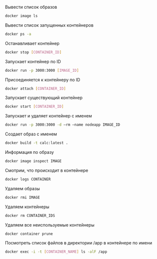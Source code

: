 Вывести список образов
```sh
docker image ls
```

Вывести список запущенных контейнеров
```sh
docker ps -a
```

Останавливает контейнер
```sh
docker stop [CONTAINER_ID]
```

Запускает контейнер по ID
```sh
docker run -p 3000:3000 [IMAGE_ID]
```

Присоединяется к контейнеру по ID
```sh
docker attach [CONTAINER_ID]
```

Запускает существующий контейнер
```sh
docker start [CONTAINER_ID]
```

Запускает и удаляет контейнер с именем
```sh
docker run -p 3000:3000 -d —rm —name nodeapp IMAGE_ID
```

Создает образ с именем
```sh
docker build -t calc:latest .
```

Информация по образу
```sh
docker image inspect IMAGE
```

Смотрим, что происходит в контейнере
```sh
docker logs CONTAINER
```

Удаляем образы
```sh
docker rmi IMAGE
```

Удаляем контейнеры
```sh
docker rm CONTAINER_IDS
```

Удаляем все неиспользуемые контейнеры
```sh
docker container prune
```

Посмотреть список файлов в директории /app в контейнере по имени

```bash
docker exec -i -t [CONTAINER_NAME] ls -alF /app
```
